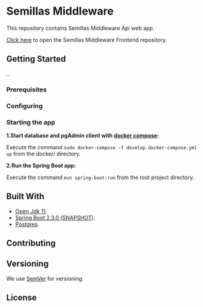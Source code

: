 # Semillas Middleware  

This repository contains Semillas Middleware Api web app.

[Click here](https://gitlab.com/atixlabs-oss/semillas-middleware-frontend/) to open the Semillas Middleware Frontend repository.  

## Getting Started
..


### Prerequisites  
  
### Configuring  

### Starting the app  
__1.Start database and pgAdmin client with [docker compose](https://docs.docker.com/compose/install/):__

Execute the command `sudo docker-compose -f develop.docker-compose.yml up` from the docker/ directory.

__2.Run the Spring Boot app:__

Execute the command `mvn spring-boot:run` from the root project directory.

  

## Built With  

* [Open Jdk 11](https://openjdk.java.net/projects/jdk/11/).
* [Spring Boot 2.3.0 (SNAPSHOT)](https://docs.spring.io/spring-boot/docs/2.3.0.BUILD-SNAPSHOT/api/).
* [Postgres]().

## Contributing


## Versioning

We use [SemVer](http://semver.org/) for versioning. 

## License





